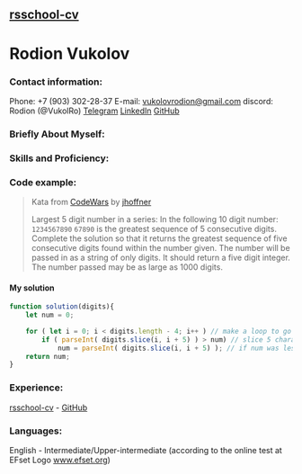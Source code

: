 ## [rsschool-cv](https://github.com/VukolRo/rsschool-cv)

# Rodion Vukolov

### Contact information:

Phone: +7 (903) 302-28-37
E-mail: vukolovrodion@gmail.com
discord: Rodion (@VukolRo)
[Telegram](https://t.me/moio_imya) [LinkedIn](http://www.linkedin.com/in/rodion-vukolov) [GitHub](https://github.com/VukolRo)

### Briefly About Myself:

### Skills and Proficiency:

### Code example:
> Kata from [CodeWars](https://www.codewars.com/) by [jhoffner](https://www.codewars.com/users/jhoffner)
> 
> Largest 5 digit number in a series:
> In the following 10 digit number: `1234567890`
> `67890` is the greatest sequence of 5 consecutive digits.
> Complete the solution so that it returns the greatest 
> sequence of five consecutive digits found within the number given. 
> The number will be passed in as a string of only digits. 
>It should return a five digit integer. The number passed may be as large as 1000 digits. 

#### My solution
```js
function solution(digits){
	let num = 0;

	for ( let i = 0; i < digits.length - 4; i++ ) // make a loop to go through digits while we can have 5 digits number from it
		if ( parseInt( digits.slice(i, i + 5) ) > num) // slice 5 characters from string, pars it to Int and compare with num
			num = parseInt( digits.slice(i, i + 5) ); // if num was less than current slice - rewrite num, else - continue the loop
	return num;
}
```


### Experience:
[rsschool-cv](https://github.com/VukolRo/rsschool-cv) - 
[GitHub](https://github.com/VukolRo)

### Languages:

English - Intermediate/Upper-intermediate (according to the online test at EFset Logo www.efset.org)